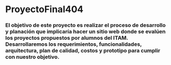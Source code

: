 # ProyectoFinal404

### El objetivo de este proyecto es realizar el proceso de desarrollo y planación que implicaría hacer un sitio web donde se evalúen los proyectos propuestos por alumnos del ITAM. Desarrollaremos los requerimientos, funcionalidades, arquitectura, plan de calidad, costos y prototipo para cumplir con nuestro objetivo. 
